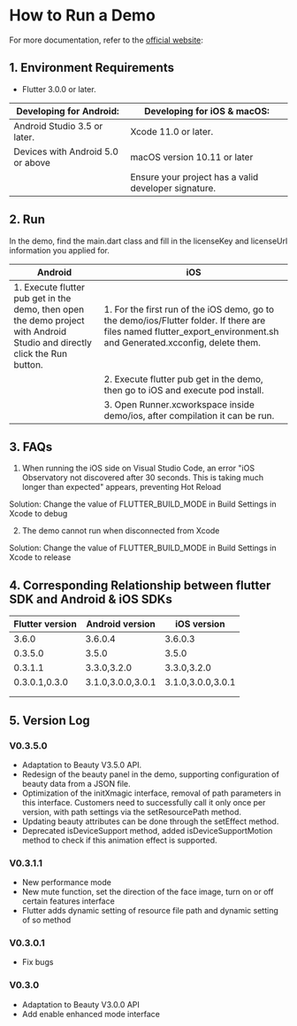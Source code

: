 # How to Run a Demo



For more documentation, refer to the [official website](https://www.tencentcloud.com/document/product/1143):

## 1. Environment Requirements

- Flutter 3.0.0 or later.

| Developing for Android:            | Developing for iOS & macOS:            |
| ---------------------------------- | -------------------------------------- |
| Android Studio 3.5 or later.      | Xcode 11.0 or later.                 |
| Devices with Android 5.0 or above | macOS version 10.11 or later         |
|                                    | Ensure your project has a valid developer signature. |

## 2. Run

   In the demo, find the main.dart class and fill in the licenseKey and licenseUrl information you applied for.

| Android                                                      | iOS                                                          |
| ------------------------------------------------------------ | ------------------------------------------------------------ |
| 1. Execute flutter pub get in the demo, then open the demo project with Android Studio and directly click the Run button. | 1. For the first run of the iOS demo, go to the demo/ios/Flutter folder. If there are files named flutter_export_environment.sh and Generated.xcconfig, delete them. |
|                                                              | 2. Execute flutter pub get in the demo, then go to iOS and execute pod install. |
|                                                              | 3. Open Runner.xcworkspace inside demo/ios, after compilation it can be run. |

## 3. **FAQs**

1. When running the iOS side on Visual Studio Code, an error "iOS Observatory not discovered after 30 seconds. This is taking much longer than expected" appears, preventing Hot Reload

Solution: Change the value of FLUTTER_BUILD_MODE in Build Settings in Xcode to debug

2. The demo cannot run when disconnected from Xcode

Solution: Change the value of FLUTTER_BUILD_MODE in Build Settings in Xcode to release

## 4. Corresponding Relationship between flutter SDK and Android & iOS SDKs

| Flutter version   | Android version        | iOS version             |
| -------------- | ------------------- | ------------------- |
| 3.6.0        | 3.6.0.4               | 3.6.0.3               |
| 0.3.5.0        | 3.5.0               | 3.5.0               |
| 0.3.1.1        | 3.3.0,3.2.0        | 3.3.0,3.2.0        |
| 0.3.0.1,0.3.0 | 3.1.0,3.0.0,3.0.1 | 3.1.0,3.0.0,3.0.1 |
|                |                     |                     |
|                |                     |                     |

## 5. Version Log

### V0.3.5.0

- Adaptation to Beauty V3.5.0 API.
- Redesign of the beauty panel in the demo, supporting configuration of beauty data from a JSON file.
- Optimization of the initXmagic interface, removal of path parameters in this interface. Customers need to successfully call it only once per version, with path settings via the setResourcePath method.
- Updating beauty attributes can be done through the setEffect method.
- Deprecated isDeviceSupport method, added isDeviceSupportMotion method to check if this animation effect is supported.

### V0.3.1.1

- New performance mode
- New mute function, set the direction of the face image, turn on or off certain features interface
- Flutter adds dynamic setting of resource file path and dynamic setting of so method

### V0.3.0.1

- Fix bugs

### V0.3.0

- Adaptation to Beauty V3.0.0 API
- Add enable enhanced mode interface

